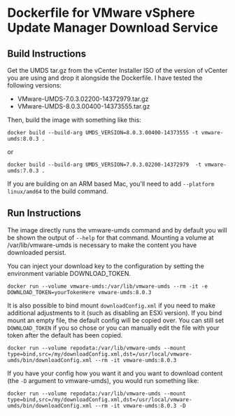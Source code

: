 # Dockerfile for VMware vSphere Update Manager Download Service

## Build Instructions
Get the UMDS tar.gz from the vCenter Installer ISO of the version of vCenter you are using and
drop it alongside the Dockerfile. I have tested the following versions:
* VMware-UMDS-7.0.3.02200-14372979.tar.gz
* VMware-UMDS-8.0.3.00400-14373555.tar.gz

Then, build the image with something like this:
```
docker build --build-arg UMDS_VERSION=8.0.3.00400-14373555 -t vmware-umds:8.0.3 .
```
or
```
docker build --build-arg UMDS_VERSION=7.0.3.02200-14372979  -t vmware-umds:7.0.3 .
```

If you are building on an ARM based Mac, you'll need to add `--platform linux/amd64` to the build command.

## Run Instructions

The image directly runs the vmware-umds command and by default you will be shown the output of `--help`
for that command. Mounting a volume at /var/lib/vmware-umds is necessary to make the content you have
downloaded persist.

You can inject your download key to the configuration by setting the environment variable DOWNLOAD_TOKEN.
```
docker run --volume vmware-umds:/var/lib/vmware-umds --rm -it -e DOWNLOAD_TOKEN=yourTokenHere vmware-umds:8.0.3
```

It is also possible to bind mount `downloadConfig.xml` if you need to make additional adjustments to it (such as disabling an ESXi version). If you bind mount an empty file, the default config will be copied over.  You can still set `DOWNLOAD_TOKEN` if you so chose or you can manually edit the file with your token after the default has been copied.
```
docker run --volume repodata:/var/lib/vmware-umds --mount type=bind,src=/my/downloadConfig.xml,dst=/usr/local/vmware-umds/bin/downloadConfig.xml --rm -it vmware-umds:8.0.3
```

If you have your config how you want it and you want to download content (the `-D` argument to vmware-umds), you would run something like:
```
docker run --volume repodata:/var/lib/vmware-umds --mount type=bind,src=/my/downloadConfig.xml,dst=/usr/local/vmware-umds/bin/downloadConfig.xml --rm -it vmware-umds:8.0.3 -D
```
